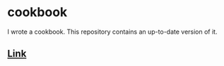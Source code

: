 # cookbook
I wrote a cookbook. This repository contains an up-to-date version of it.

## [Link](https://raw.githubusercontent.com/oldpepper12/cookbook/main/Cookbook.pdf)
